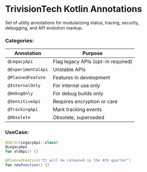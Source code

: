# TrivisionTech Kotlin Annotations

Set of utility annotations for modularizing status, tracing, security, debugging, and API evolution markup.

### Categories:

| Annotation         | Purpose                         |
|--------------------|------------------------------------|
| `@LegacyApi`       | Flag legacy APIs (opt-in required) |
| `@ExperimentalApi` | Unstable APIs                    |
| `@PlannedFeature`  | Features in development       |
| `@InternalOnly`    | For internal use only        |
| `@DebugOnly`       | For debug builds only               |
| `@SensitiveApi`    | Requires encryption or care     |
| `@TrackingApi`     | Mark tracking events     |
| `@Obsolete`        | Obsolete, superseded             |

### UseCase:

```kotlin
@OptIn(LegacyApi::class)
@LegacyApi
fun oldApi() {}

@PlannedFeature("It will be released in the 4th quarter")
fun newFunction() {}
